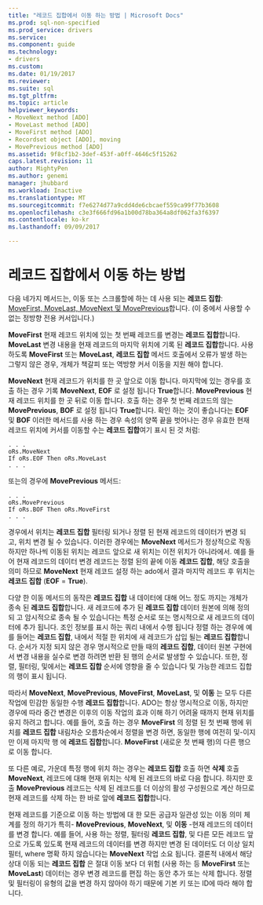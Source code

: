 ```yaml
---
title: "레코드 집합에서 이동 하는 방법 | Microsoft Docs"
ms.prod: sql-non-specified
ms.prod_service: drivers
ms.service: 
ms.component: guide
ms.technology:
- drivers
ms.custom: 
ms.date: 01/19/2017
ms.reviewer: 
ms.suite: sql
ms.tgt_pltfrm: 
ms.topic: article
helpviewer_keywords:
- MoveNext method [ADO]
- MoveLast method [ADO]
- MoveFirst method [ADO]
- Recordset object [ADO], moving
- MovePrevious method [ADO]
ms.assetid: 9f8cf1b2-3def-453f-a0ff-4646c5f15262
caps.latest.revision: 11
author: MightyPen
ms.author: genemi
manager: jhubbard
ms.workload: Inactive
ms.translationtype: MT
ms.sourcegitcommit: f7e6274d77a9cdd4de6cbcaef559ca99f77b3608
ms.openlocfilehash: c3e3f666fd96a1b00d78ba364a8df062fa3f6397
ms.contentlocale: ko-kr
ms.lasthandoff: 09/09/2017

---
```

# <a name="more-ways-to-move-in-a-recordset"></a>레코드 집합에서 이동 하는 방법
다음 네가지 메서드는, 이동 또는 스크롤할에 하는 데 사용 되는 **레코드 집합**: [MoveFirst, MoveLast, MoveNext 및 MovePrevious](../../../ado/reference/ado-api/movefirst-movelast-movenext-and-moveprevious-methods-ado.md)합니다. (이 중에서 사용할 수 없는 정방향 전용 커서입니다.)  
  
 **MoveFirst** 현재 레코드 위치에 있는 첫 번째 레코드를 변경는 **레코드 집합**합니다. **MoveLast** 변경 내용을 현재 레코드의 마지막 위치에 기록 된 **레코드 집합**합니다. 사용 하도록 **MoveFirst** 또는 **MoveLast**, **레코드 집합** 메서드 호출에서 오류가 발생 하는 그렇지 않은 경우, 개체가 책갈피 또는 역방향 커서 이동을 지원 해야 합니다.  
  
 **MoveNext** 현재 레코드가 위치를 한 곳 앞으로 이동 합니다. 마지막에 있는 경우를 호출 하는 경우 기록 **MoveNext**, **EOF** 로 설정 됩니다 **True**합니다. **MovePrevious** 현재 레코드 위치를 한 곳 뒤로 이동 합니다. 호출 하는 경우 첫 번째 레코드의 않는 **MovePrevious**, **BOF** 로 설정 됩니다 **True**합니다. 확인 하는 것이 좋습니다는 **EOF** 및 **BOF** 이러한 메서드를 사용 하는 경우 속성의 양쪽 끝을 벗어나는 경우 유효한 현재 레코드 위치에 커서를 이동할 수는 **레코드 집합**여기 표시 된 것 처럼:  
  
```  
. . .  
oRs.MoveNext  
If oRs.EOF Then oRs.MoveLast  
. . .   
```  
  
 또는의 경우에 **MovePrevious** 메서드:  
  
```  
. . .   
oRs.MovePrevious  
If oRs.BOF Then oRs.MoveFirst  
. . .  
```  
  
 경우에서 위치는 **레코드 집합** 필터링 되거나 정렬 된 현재 레코드의 데이터가 변경 되 고, 위치 변경 될 수 있습니다. 이러한 경우에는 **MoveNext** 메서드가 정상적으로 작동 하지만 하나씩 이동된 위치는 레코드 앞으로 새 위치는 이전 위치가 아니라에서. 예를 들어 현재 레코드의 데이터 변경 레코드는 정렬 된의 끝에 이동 **레코드 집합**, 해당 호출을 의미 하므로 **MoveNext** 현재 레코드 설정 하는 ado에서 결과 마지막 레코드 후 위치는 **레코드 집합** (**EOF** = **True**).  
  
 다양 한 이동 메서드의 동작은 **레코드 집합** 내 데이터에 대해 어느 정도 까지는 개체가 종속 된 **레코드 집합**합니다. 새 레코드에 추가 된 **레코드 집합** 데이터 원본에 의해 정의 되 고 암시적으로 종속 될 수 있습니다는 특정 순서로 또는 명시적으로 새 레코드의 데이터에 추가 됩니다. 조인 정보를 표시 하는 쿼리 내에서 수행 됩니다 정렬 하는 경우에 예를 들어는 **레코드 집합**, 내에서 적절 한 위치에 새 레코드가 삽입 될는 **레코드 집합**합니다. 순서가 지정 되지 않은 경우 명시적으로 만들 때의 **레코드 집합**, 데이터 원본 구현에서 변경 내용을 실수로 변경 하려면 반환 된 행의 순서로 발생할 수 있습니다. 또한, 정렬, 필터링, 및에서는 **레코드 집합** 순서에 영향을 줄 수 있습니다 및 가능한 레코드 집합의 행이 표시 됩니다.  
  
 따라서 **MoveNext**, **MovePrevious**, **MoveFirst**, **MoveLast**, 및 **이동** 는 모두 다른 작업에 민감한 동일한 수행 **레코드 집합**합니다. ADO는 항상 명시적으로 이동, 하지만 경우에 따라 중간 변경은 이후의 이동 작업의 효과 이해 하기 어려울 때까지 현재 위치를 유지 하려고 합니다. 예를 들어, 호출 하는 경우 **MoveFirst** 의 정렬 된 첫 번째 행에 위치를 **레코드 집합** 내림차순 오름차순에서 정렬을 변경 하면, 동일한 행에 여전히 및-이지만 이제 마지막 행 에 **레코드 집합**합니다. **MoveFirst** (새로운 첫 번째 행)의 다른 행으로 이동 합니다.  
  
 또 다른 예로, 가운데 특정 행에 위치 하는 경우는 **레코드 집합** 호출 하면 **삭제** 호출 **MoveNext**, 레코드에 대해 현재 위치는 삭제 된 레코드의 바로 다음 합니다. 하지만 호출 **MovePrevious** 레코드는 삭제 된 레코드를 더 이상의 활성 구성원으로 계산 하므로 현재 레코드를 삭제 하는 한 바로 앞에 **레코드 집합**합니다.  
  
 현재 레코드를 기준으로 이동 하는 방법에 대 한 모든 공급자 일관성 있는 이동 의미 체계를 정의 하기가 특히- **MovePrevious**, **MoveNext**, 및 **이동** -현재 레코드의 데이터를 변경 합니다. 예를 들어, 사용 하는 정렬, 필터링 **레코드 집합**, 및 다른 모든 레코드 앞으로 가도록 있도록 현재 레코드의 데이터를 변경 하지만 변경 된 데이터도 더 이상 일치 필터, where 명확 하지 않습니다는 **MoveNext** 작업 소요 됩니다. 결론적 내에서 해당 상대 이동 되는 **레코드 집합** 은 절대 이동 보다 더 위험 (사용 하는 등 **MoveFirst** 또는 **MoveLast**) 데이터는 경우 변경 레코드를 편집 하는 동안 추가 또는 삭제 합니다. 정렬 및 필터링이 유형의 값을 변경 하지 않아야 하기 때문에 기본 키 또는 ID에 따라 해야 합니다.

